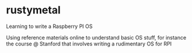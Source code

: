 # rustymetal
Learning to write a Raspberry PI OS 

Using reference materials online to understand basic OS stuff, for instance the course @ Stanford that involves writing a rudimentary OS for RPI
